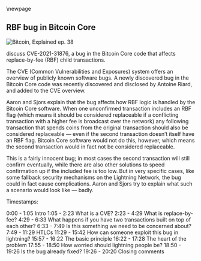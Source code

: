 \newpage
## RBF bug in Bitcoin Core

![Bitcoin, Explained ep. 38](qr/38.png)

discuss CVE-2021-31876, a bug in the Bitcoin Core code that affects replace-by-fee (RBF) child transactions.

The CVE (Common Vulnerabilities and Exposures) system offers an overview of publicly known software bugs. A newly discovered bug in the Bitcoin Core code was recently discovered and disclosed by Antoine Riard, and added to the CVE overview.

Aaron and Sjors explain that the bug affects how RBF logic is handled by the Bitcoin Core software. When one unconfirmed transaction includes an RBF flag (which means it should be considered replaceable if a conflicting transaction with a higher fee is broadcast over the network) any following transaction that spends coins from the original transaction should also be considered replaceable — even if the second transaction doesn’t itself have an RBF flag. Bitcoin Core software would not do this, however, which means the second transaction would in fact not be considered replaceable.

This is a fairly innocent bug; in most cases the second transaction will still confirm eventually, while there are also other solutions to speed confirmation up if the included fee is too low. But in very specific cases, like some fallback security mechanisms on the Lightning Network, the bug could in fact cause complications. Aaron and Sjors try to explain what such a scenario would look like — badly.

Timestamps:

0:00 - 1:05 Intro
1:05 - 2:23 What is a CVE?
2:23 - 4:29 What is replace-by-fee?
4:29 - 6:33 What happens if you have two transactions built on top of each other?
6:33 - 7:49 Is this something we need to be concerned about?
7:49 - 11:29 HTLCs
11:29 - 15:42 How can someone exploit this bug in lightning?
15:57 - 16:22 The basic principle
16:22 - 17:28 The heart of the problem
17:55 - 18:50 How worried should lightning people be?
18:50 - 19:26 Is the bug already fixed?
19:26 - 20:20 Closing comments
